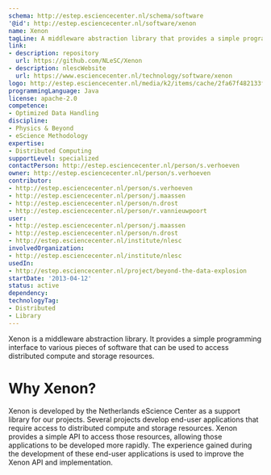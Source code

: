 ```yaml
---
schema: http://estep.esciencecenter.nl/schema/software
'@id': http://estep.esciencecenter.nl/software/xenon
name: Xenon
tagLine: A middleware abstraction library that provides a simple programming interface to various compute and storage resources.
link:
- description: repository
  url: https://github.com/NLeSC/Xenon
- description: nlescWebsite
  url: https://www.esciencecenter.nl/technology/software/xenon
logo: http://estep.esciencecenter.nl/media/k2/items/cache/2fa67f482133f1c934235b73c2a03954_XL.jpg
programmingLanguage: Java
license: apache-2.0
competence:
- Optimized Data Handling
discipline:
- Physics & Beyond
- eScience Methodology
expertise:
- Distributed Computing
supportLevel: specialized
contactPerson: http://estep.esciencecenter.nl/person/s.verhoeven
owner: http://estep.esciencecenter.nl/person/s.verhoeven
contributor:
- http://estep.esciencecenter.nl/person/s.verhoeven
- http://estep.esciencecenter.nl/person/j.maassen
- http://estep.esciencecenter.nl/person/n.drost
- http://estep.esciencecenter.nl/person/r.vannieuwpoort
user:
- http://estep.esciencecenter.nl/person/j.maassen
- http://estep.esciencecenter.nl/person/n.drost
- http://estep.esciencecenter.nl/institute/nlesc
involvedOrganization:
- http://estep.esciencecenter.nl/institute/nlesc
usedIn:
- http://estep.esciencecenter.nl/project/beyond-the-data-explosion
startDate: '2013-04-12'
status: active
dependency:
technologyTag:
- Distributed
- Library
---
```

Xenon is a middleware abstraction library. It provides a simple
programming interface to various pieces of software that can be used to
access distributed compute and storage resources.

# Why Xenon?

Xenon is developed by the Netherlands eScience Center as a support
library for our projects. Several projects develop end-user applications
that require access to distributed compute and storage resources. Xenon
provides a simple API to access those resources, allowing those
applications to be developed more rapidly. The experience gained during
the development of these end-user applications is used to improve the
Xenon API and implementation.
